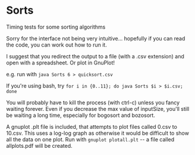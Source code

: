 Sorts
=====

Timing tests for some sorting algorithms

Sorry for the interface not being very intuitive... hopefully if you can read
the code, you can work out how to run it.

I suggest that you redirect the output to a file (with a .csv extension) and
open with a spreadsheet. Or plot in GnuPlot! 

e.g. run with `java Sorts 6 > quicksort.csv`

If you're using bash, try `for i in {0..11}; do java Sorts $i > $i.csv; done`

You will probably have to kill the process (with ctrl-c) unless you fancy
waiting forever. Even if you decrease the max value of inputSize, you'll
still be waiting a long time, especially for bogosort and bozosort.

A gnuplot .plt file is included, that attempts to plot files called 0.csv
to 10.csv. This uses a log-log graph as otherwise it would be difficult to
show all the data on one plot. Run with `gnuplot plotall.plt` -- a file called
allplots.pdf will be created.
